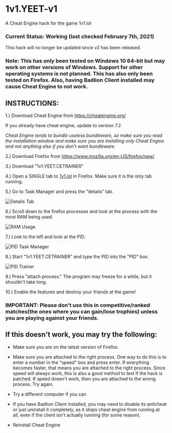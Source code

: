 # 1v1.YEET-v1
A Cheat Engine hack for the game 1v1.lol 

### Current Status: Working (last checked February 7th, 2021)

This hack will no longer be updated since v2 has been released. 

### Note: This has only been tested on Windows 10 64-bit but may work on other versions of Windows. Support for other operating systems is not planned. This has also only been tested on Firefox. Also, having Badlion Client installed may cause Cheat Engine to not work. 

## INSTRUCTIONS: 

1.) Download Cheat Engine from https://cheatengine.org/ 

If you already have cheat engine, update to version 7.2 

*Cheat Engine tends to bundle useless bundleware, so make sure you read the installation window and make sure you are installing only Cheat Engine and not anything else if you don't want bundleware.*

2.) Download Firefox from https://www.mozilla.org/en-US/firefox/new/ 

3.) Download "1v1.YEET.CETRAINER" 

4.) Open a SINGLE tab to [1v1.lol](https://1v1.lol) in Firefox. Make sure it is the only tab running. 

5.) Go to Task Manager and press the "details" tab. 

![Details Tab](https://cdn.discordapp.com/attachments/693548483130556610/748647199398952990/detailstab.PNG)

6.) Scroll down to the firefox processes and look at the process with the most RAM being used. 

![RAM Usage](https://cdn.discordapp.com/attachments/693548483130556610/748647870269358120/ramusage.PNG)

7.) Look to the left and look at the PID. 

![PID Task Manager](https://cdn.discordapp.com/attachments/693548483130556610/748647871355813939/pidtaskmgr.PNG)

8.) Start "1v1.YEET.CETRAINER" and type the PID into the "PID" box. 

![PID Trainer](https://cdn.discordapp.com/attachments/693548483130556610/748648273279057961/10832pid.PNG)

9.) Press "attach process." The program may freeze for a while, but it shouldn't take long. 

10.) Enable the features and destroy your friends at the game! 

### IMPORTANT: Please don't use this in competitive/ranked matches(the ones where you can gain/lose trophies) unless you are playing against your friends. 

## If this doesn't work, you may try the following: 

- Make sure you are on the latest version of Firefox. 

- Make sure you are attached to the right process. One way to do this is to enter a number in the "speed" box and press enter. If everything becomes faster, that means you are attached to the right process. Since speed will always work, this is also a good method to test if the hack is patched. If speed doesn't work, then you are attached to the wrong process. Try again. 

- Try a different computer if you can 

- If you have Badlion Client installed, you may need to disable its anticheat or just uninstall it completely, as it stops cheat engine from running at all, even if the client isn't actually running (for some reason). 

- Reinstall Cheat Engine 
